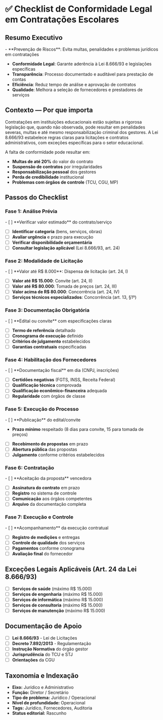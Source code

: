 ﻿# ✅ Checklist de Conformidade Legal em Contratações Escolares

<!-- METADADOS DE CLASSIFICACAO -->
<!-- 
Eixo Tematico: governanca
Subcategoria: GOV-RIS
Funcao Alvo: GESTOR
Tipo de Conteudo: CHK
Nivel de Profundidade: OPE
Status Editorial: Rascunho
Codigo de Indexacao: GOV-RIS-GESTOR-CHK-OPE-IDE
Palavras-chave: riscos
Data de Classificacao: 2025-09-18 12:13:53
-->
## Resumo Executivo

<!-- METADADOS DE CLASSIFICACAO -->
<!-- 
Eixo Tematico: governanca
Subcategoria: GOV-RIS
Funcao Alvo: GESTOR
Tipo de Conteudo: CHK
Nivel de Profundidade: OPE
Status Editorial: Rascunho
Codigo de Indexacao: GOV-RIS-GESTOR-CHK-OPE-IDE
Palavras-chave: riscos
Data de Classificacao: 2025-09-18 12:13:53
-->- **Prevenção de Riscos**: Evita multas, penalidades e problemas jurídicos em contratações
- **Conformidade Legal**: Garante aderência à Lei 8.666/93 e legislações específicas
- **Transparência**: Processo documentado e auditável para prestação de contas
- **Eficiência**: Reduz tempo de análise e aprovação de contratos
- **Qualidade**: Melhora a seleção de fornecedores e prestadores de serviços

## Contexto — Por que importa

<!-- METADADOS DE CLASSIFICACAO -->
<!-- 
Eixo Tematico: governanca
Subcategoria: GOV-RIS
Funcao Alvo: GESTOR
Tipo de Conteudo: CHK
Nivel de Profundidade: OPE
Status Editorial: Rascunho
Codigo de Indexacao: GOV-RIS-GESTOR-CHK-OPE-IDE
Palavras-chave: riscos
Data de Classificacao: 2025-09-18 12:13:53
-->
Contratações em instituições educacionais estão sujeitas a rigorosa legislação que, quando não observada, pode resultar em penalidades severas, multas e até mesmo responsabilização criminal dos gestores. A Lei 8.666/93 estabelece regras claras para licitações e contratos administrativos, com exceções específicas para o setor educacional.

A falta de conformidade pode resultar em:
- **Multas de até 20%** do valor do contrato
- **Suspensão de contratos** por irregularidades
- **Responsabilização pessoal** dos gestores
- **Perda de credibilidade** institucional
- **Problemas com órgãos de controle** (TCU, CGU, MP)

## Passos do Checklist

<!-- METADADOS DE CLASSIFICACAO -->
<!-- 
Eixo Tematico: governanca
Subcategoria: GOV-RIS
Funcao Alvo: GESTOR
Tipo de Conteudo: CHK
Nivel de Profundidade: OPE
Status Editorial: Rascunho
Codigo de Indexacao: GOV-RIS-GESTOR-CHK-OPE-IDE
Palavras-chave: riscos
Data de Classificacao: 2025-09-18 12:13:53
-->
### Fase 1: Análise Prévia

<!-- METADADOS DE CLASSIFICACAO -->
<!-- 
Eixo Tematico: governanca
Subcategoria: GOV-RIS
Funcao Alvo: GESTOR
Tipo de Conteudo: CHK
Nivel de Profundidade: OPE
Status Editorial: Rascunho
Codigo de Indexacao: GOV-RIS-GESTOR-CHK-OPE-IDE
Palavras-chave: riscos
Data de Classificacao: 2025-09-18 12:13:53
-->- [ ] **Verificar valor estimado** do contrato/serviço
- [ ] **Identificar categoria** (bens, serviços, obras)
- [ ] **Avaliar urgência** e prazo para execução
- [ ] **Verificar disponibilidade orçamentária**
- [ ] **Consultar legislação aplicável** (Lei 8.666/93, art. 24)

### Fase 2: Modalidade de Licitação

<!-- METADADOS DE CLASSIFICACAO -->
<!-- 
Eixo Tematico: governanca
Subcategoria: GOV-RIS
Funcao Alvo: GESTOR
Tipo de Conteudo: CHK
Nivel de Profundidade: OPE
Status Editorial: Rascunho
Codigo de Indexacao: GOV-RIS-GESTOR-CHK-OPE-IDE
Palavras-chave: riscos
Data de Classificacao: 2025-09-18 12:13:53
-->- [ ] **Valor até R$ 8.000**: Dispensa de licitação (art. 24, I)
- [ ] **Valor até R$ 15.000**: Convite (art. 24, II)
- [ ] **Valor até R$ 80.000**: Tomada de preços (art. 24, III)
- [ ] **Valor acima de R$ 80.000**: Concorrência (art. 24, IV)
- [ ] **Serviços técnicos especializados**: Concorrência (art. 13, §1º)

### Fase 3: Documentação Obrigatória

<!-- METADADOS DE CLASSIFICACAO -->
<!-- 
Eixo Tematico: governanca
Subcategoria: GOV-RIS
Funcao Alvo: GESTOR
Tipo de Conteudo: CHK
Nivel de Profundidade: OPE
Status Editorial: Rascunho
Codigo de Indexacao: GOV-RIS-GESTOR-CHK-OPE-IDE
Palavras-chave: riscos
Data de Classificacao: 2025-09-18 12:13:53
-->- [ ] **Edital ou convite** com especificações claras
- [ ] **Termo de referência** detalhado
- [ ] **Cronograma de execução** definido
- [ ] **Critérios de julgamento** estabelecidos
- [ ] **Garantias contratuais** especificadas

### Fase 4: Habilitação dos Fornecedores

<!-- METADADOS DE CLASSIFICACAO -->
<!-- 
Eixo Tematico: governanca
Subcategoria: GOV-RIS
Funcao Alvo: GESTOR
Tipo de Conteudo: CHK
Nivel de Profundidade: OPE
Status Editorial: Rascunho
Codigo de Indexacao: GOV-RIS-GESTOR-CHK-OPE-IDE
Palavras-chave: riscos
Data de Classificacao: 2025-09-18 12:13:53
-->- [ ] **Documentação fiscal** em dia (CNPJ, inscrições)
- [ ] **Certidões negativas** (FGTS, INSS, Receita Federal)
- [ ] **Qualificação técnica** comprovada
- [ ] **Qualificação econômico-financeira** adequada
- [ ] **Regularidade** com órgãos de classe

### Fase 5: Execução do Processo

<!-- METADADOS DE CLASSIFICACAO -->
<!-- 
Eixo Tematico: governanca
Subcategoria: GOV-RIS
Funcao Alvo: GESTOR
Tipo de Conteudo: CHK
Nivel de Profundidade: OPE
Status Editorial: Rascunho
Codigo de Indexacao: GOV-RIS-GESTOR-CHK-OPE-IDE
Palavras-chave: riscos
Data de Classificacao: 2025-09-18 12:13:53
-->- [ ] **Publicação** do edital/convite
- **Prazo mínimo** respeitado (8 dias para convite, 15 para tomada de preços)
- [ ] **Recebimento de propostas** em prazo
- [ ] **Abertura pública** das propostas
- [ ] **Julgamento** conforme critérios estabelecidos

### Fase 6: Contratação

<!-- METADADOS DE CLASSIFICACAO -->
<!-- 
Eixo Tematico: governanca
Subcategoria: GOV-RIS
Funcao Alvo: GESTOR
Tipo de Conteudo: CHK
Nivel de Profundidade: OPE
Status Editorial: Rascunho
Codigo de Indexacao: GOV-RIS-GESTOR-CHK-OPE-IDE
Palavras-chave: riscos
Data de Classificacao: 2025-09-18 12:13:53
-->- [ ] **Aceitação da proposta** vencedora
- [ ] **Assinatura do contrato** em prazo
- [ ] **Registro** no sistema de controle
- [ ] **Comunicação** aos órgãos competentes
- [ ] **Arquivo** da documentação completa

### Fase 7: Execução e Controle

<!-- METADADOS DE CLASSIFICACAO -->
<!-- 
Eixo Tematico: governanca
Subcategoria: GOV-RIS
Funcao Alvo: GESTOR
Tipo de Conteudo: CHK
Nivel de Profundidade: OPE
Status Editorial: Rascunho
Codigo de Indexacao: GOV-RIS-GESTOR-CHK-OPE-IDE
Palavras-chave: riscos
Data de Classificacao: 2025-09-18 12:13:53
-->- [ ] **Acompanhamento** da execução contratual
- [ ] **Registro de medições** e entregas
- [ ] **Controle de qualidade** dos serviços
- [ ] **Pagamentos** conforme cronograma
- [ ] **Avaliação final** do fornecedor

## Exceções Legais Aplicáveis (Art. 24 da Lei 8.666/93)

<!-- METADADOS DE CLASSIFICACAO -->
<!-- 
Eixo Tematico: governanca
Subcategoria: GOV-RIS
Funcao Alvo: GESTOR
Tipo de Conteudo: CHK
Nivel de Profundidade: OPE
Status Editorial: Rascunho
Codigo de Indexacao: GOV-RIS-GESTOR-CHK-OPE-IDE
Palavras-chave: riscos
Data de Classificacao: 2025-09-18 12:13:53
-->
- [ ] **Serviços de saúde** (máximo R$ 15.000)
- [ ] **Serviços de engenharia** (máximo R$ 15.000)
- [ ] **Serviços de informática** (máximo R$ 15.000)
- [ ] **Serviços de consultoria** (máximo R$ 15.000)
- [ ] **Serviços de manutenção** (máximo R$ 15.000)

## Documentação de Apoio

<!-- METADADOS DE CLASSIFICACAO -->
<!-- 
Eixo Tematico: governanca
Subcategoria: GOV-RIS
Funcao Alvo: GESTOR
Tipo de Conteudo: CHK
Nivel de Profundidade: OPE
Status Editorial: Rascunho
Codigo de Indexacao: GOV-RIS-GESTOR-CHK-OPE-IDE
Palavras-chave: riscos
Data de Classificacao: 2025-09-18 12:13:53
-->
- [ ] **Lei 8.666/93** - Lei de Licitações
- [ ] **Decreto 7.892/2013** - Regulamentação
- [ ] **Instrução Normativa** do órgão gestor
- [ ] **Jurisprudência** do TCU e STJ
- [ ] **Orientações** da CGU

## Taxonomia e Indexação

<!-- METADADOS DE CLASSIFICACAO -->
<!-- 
Eixo Tematico: governanca
Subcategoria: GOV-RIS
Funcao Alvo: GESTOR
Tipo de Conteudo: CHK
Nivel de Profundidade: OPE
Status Editorial: Rascunho
Codigo de Indexacao: GOV-RIS-GESTOR-CHK-OPE-IDE
Palavras-chave: riscos
Data de Classificacao: 2025-09-18 12:13:53
-->
- **Eixo:** Jurídico e Administrativo
- **Função:** Diretor / Secretário
- **Tipo de problema:** Jurídico / Operacional
- **Nível de profundidade:** Operacional
- **Tags:** Jurídico, Fornecedores, Auditoria
- **Status editorial:** Rascunho


